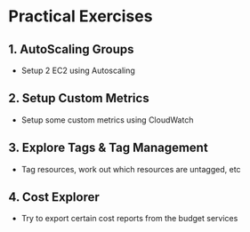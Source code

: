 
# Practical Exercises

## 1. AutoScaling Groups

- Setup 2 EC2 using Autoscaling

## 2. Setup Custom Metrics

- Setup some custom metrics using CloudWatch

## 3. Explore Tags & Tag Management

- Tag resources, work out which resources are untagged, etc

## 4. Cost Explorer

- Try to export certain cost reports from the budget services
